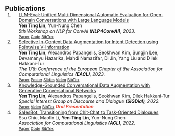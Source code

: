 <h2 id="publications" style="margin: 2px 0px -15px;">Publications</h2>

<div class="publications">
<ol class="bibliography">

<li>
<div class="pub-row">
  <div class="col-sm-9" style="position: relative;width: 100%;padding-right: 15px;padding-left: 20px;">
    <div class="title"><a href="http://arxiv.org/abs/2305.13711">LLM-Eval: Unified Multi-Dimensional Automatic Evaluation for Open-Domain Conversations with Large Language Models</a></div>
    <div class="author"><strong>Yen Ting Lin</strong>, Yun-Nung Chen</div>
    <div class="periodical"><em>5th Workshop on NLP for ConvAI <strong>(NLP4ConvAI)</strong>, 2023.</em></div>
    <div class="links">
      <a href="https://arxiv.org/pdf/2305.13711.pdf" class="btn btn-sm z-depth-0" role="button" target="_blank" style="font-size:12px;">Paper</a>
      <a href="https://github.com/MiuLab/LLM-Eval/tree/main" class="btn btn-sm z-depth-0" role="button" target="_blank" style="font-size:12px;">Code</a>
      <a href="https://dblp.org/rec/journals/corr/abs-2305-13711.html?view=bibtex" class="btn btn-sm z-depth-0" role="button" target="_blank" style="font-size:12px;">BibTex</a>
    </div>
  </div>
</div>
</li>  
<li>
<div class="pub-row">
  <div class="col-sm-9" style="position: relative;width: 100%;padding-right: 15px;padding-left: 20px;">
    <div class="title"><a href="https://aclanthology.org/2023.eacl-main.107/">Selective In-Context Data Augmentation for Intent Detection using Pointwise V-Information</a></div>
    <div class="author"><strong>Yen Ting Lin</strong>, Alexandros Papangelis, Seokhwan Kim, Sungjin Lee, Devamanyu Hazarika, Mahdi Namazifar, Di Jin, Yang Liu and Dilek Hakkani-Tur</div>
    <div class="periodical"><em>The 17th Conference of the European Chapter of the Association for Computational Linguistics <strong>(EACL)</strong>, 2023.</em></div>
    <div class="links">
      <a href="https://arxiv.org/pdf/2302.05096.pdf" class="btn btn-sm z-depth-0" role="button" target="_blank" style="font-size:12px;">Paper</a>
      <a href="https://ytlin.s3.ap-northeast-1.amazonaws.com/data/icda_poster.pdf" class="btn btn-sm z-depth-0" role="button" target="_blank" style="font-size:12px;">Poster</a>
      <a href="https://ytlin.s3-ap-northeast-1.amazonaws.com/data/icda_slides.pdf" class="btn btn-sm z-depth-0" role="button" target="_blank" style="font-size:12px;">Slides</a>
      <a href="https://youtu.be/klN--Y7pttU" class="btn btn-sm z-depth-0" role="button" target="_blank" style="font-size:12px;">Video</a>
      <a href="https://dblp.uni-trier.de/rec/journals/corr/abs-2302-05096.html?view=bibtex" class="btn btn-sm z-depth-0" role="button" target="_blank" style="font-size:12px;">BibTex</a>
    </div>
  </div>
</div>
</li>
<li>
<div class="pub-row">
  <div class="col-sm-9" style="position: relative;width: 100%;padding-right: 15px;padding-left: 20px;">
    <div class="title"><a href="https://aclanthology.org/2022.sigdial-1.3/">Knowledge-Grounded Conversational Data Augmentation with Generative Conversational Networks</a></div>
    <div class="author"><strong>Yen Ting Lin</strong>, Alexandros Papangelis, Seokhwan Kim, Dilek Hakkani-Tur</div>
    <div class="periodical"><em>Special Interest Group on Discourse and Dialogue <strong>(SIGDial)</strong>, 2022.</em></div>
    <div class="links">
      <a href="https://aclanthology.org/2022.sigdial-1.3/" class="btn btn-sm z-depth-0" role="button" target="_blank" style="font-size:12px;">Paper</a>
      <a href="https://www.youtube.com/watch?v=P8Ns-WWF770" class="btn btn-sm z-depth-0" role="button" target="_blank" style="font-size:12px;">Video</a>
      <a href="https://dblp.uni-trier.de/rec/conf/sigdial/LinPKH22.html?view=bibtex" class="btn btn-sm z-depth-0" role="button" target="_blank" style="font-size:12px;">BibTex</a>
      <strong><i style="color:#e74d3c">Oral Presentation</i></strong>
    </div>
  </div>
</div>
</li>
<li>
<div class="pub-row">
    <div class="col-sm-9" style="position: relative;width: 100%;padding-right: 15px;padding-left: 20px;">
        <div class="title"><a href="https://aclanthology.org/2022.acl-long.425/">SalesBot: Transitioning from Chit-Chat to Task-Oriented Dialogues</a></div>
        <div class="author">Ssu Chiu, Maolin Li, <strong>Yen-Ting Lin</strong>, Yun-Nung Chen</div>
        <div class="periodical"><em>Association for Computational Linguistics <strong>(ACL)</strong>, 2022.</em></div>
        <div class="links">
          <a href="https://aclanthology.org/2022.acl-long.425/" class="btn btn-sm z-depth-0" role="button" target="_blank" style="font-size:12px;">Paper</a>
          <a href="https://github.com/miulab/salesbot" class="btn btn-sm z-depth-0" role="button" target="_blank" style="font-size:12px;">Code</a>
          <a href="https://dblp.uni-trier.de/rec/conf/acl/ChiuLLC22.html?view=bibtex" class="btn btn-sm z-depth-0" role="button" target="_blank" style="font-size:12px;">BibTex</a>
        </div>
    </div>
</div>
</li>
  
<br>

</ol>
</div>
